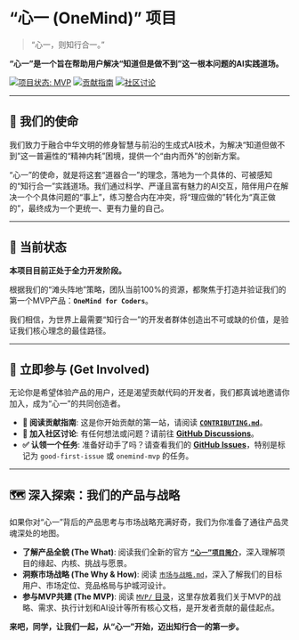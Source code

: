 # “心一 (OneMind)” 项目

> “心一，则知行合一。”

**“心一”是一个旨在帮助用户解决“知道但是做不到”这一根本问题的AI实践道场。**

[![项目状态: MVP](https://img.shields.io/badge/status-MVP-brightgreen.svg)](https://github.com/rainbow-loong/OneMind/projects)
[![贡献指南](https://img.shields.io/badge/PRs-welcome-brightgreen.svg)](doc/“心阳”平台长期规划/开源社区治理/CONTRIBUTING.md)
[![社区讨论](https://img.shields.io/badge/Discussions-join--us-blue.svg)](https://github.com/rainbow-loong/OneMind/discussions)

---

## 🌟 我们的使命

我们致力于融合中华文明的修身智慧与前沿的生成式AI技术，为解决“知道但做不到”这一普遍性的“精神内耗”困境，提供一个“由内而外”的创新方案。

“心一”的使命，就是将这套“道器合一”的理念，落地为一个具体的、可被感知的“知行合一”实践道场。我们通过科学、严谨且富有魅力的AI交互，陪伴用户在解决一个个具体问题的“事上”，练习整合内在冲突，将“理应做的”转化为“真正做的”，最终成为一个更统一、更有力量的自己。

---

## 🎯 当前状态

**本项目目前正处于全力开发阶段。**

根据我们的“滩头阵地”策略，团队当前100%的资源，都聚焦于打造并验证我们的第一个MVP产品：**`OneMind for Coders`**。

我们相信，为世界上最需要“知行合一”的开发者群体创造出不可或缺的价值，是验证我们核心理念的最佳路径。

---

## 🌱 立即参与 (Get Involved)

无论你是希望体验产品的用户，还是渴望贡献代码的开发者，我们都真诚地邀请你加入，成为“心一”的共同创造者。

*   **📖 阅读贡献指南**: 这是你开始贡献的第一站，请阅读 **[`CONTRIBUTING.md`](doc/“心阳”平台长期规划/开源社区治理/CONTRIBUTING.md)**。
*   **💬 加入社区讨论**: 有任何想法或问题？请前往 **[GitHub Discussions](https://github.com/rainbow-loong/OneMind/discussions)**。
*   **✅ 认领一个任务**: 准备好动手了吗？请查看我们的 **[GitHub Issues](https://github.com/rainbow-loong/OneMind/issues)**，特别是标记为 `good-first-issue` 或 `onemind-mvp` 的任务。

---

## 🗺️ 深入探索：我们的产品与战略

如果你对“心一”背后的产品思考与市场战略充满好奇，我们为你准备了通往产品灵魂深处的地图。

*   **了解产品全貌 (The What)**: 阅读我们全新的官方 **[`“心一”项目简介`](./doc/“心一”项目简介.md)**，深入理解项目的缘起、内核、挑战与愿景。
*   **洞察市场战略 (The Why & How)**: 阅读 [`市场与战略.md`](./doc/“心一”市场与战略.md)，深入了解我们的目标用户、市场定位、竞品格局与护城河设计。
*   **参与MVP共建 (The MVP)**: 阅读 [`MVP/` 目录](./doc/MVP)，这里存放着我们关于MVP的战略、需求、执行计划和AI设计等所有核心文档，是开发者贡献的最佳起点。

**来吧，同学，让我们一起，从“心一”开始，迈出知行合一的第一步。**